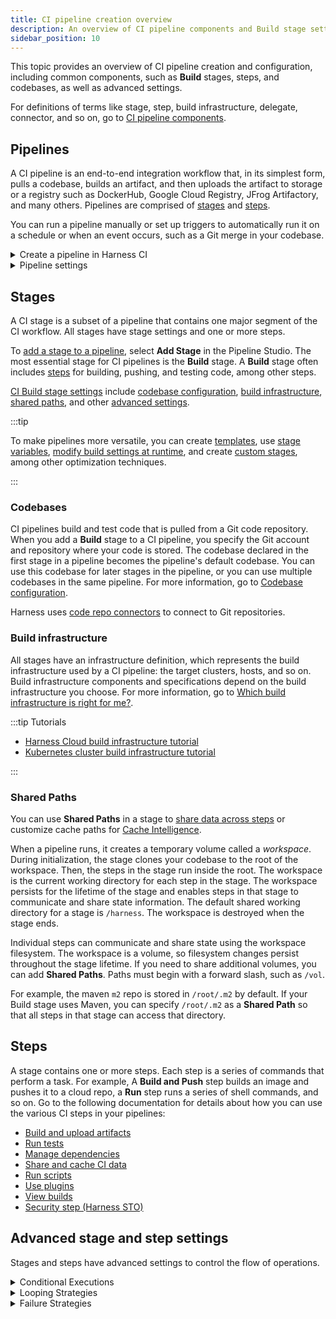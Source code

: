 ```yaml
---
title: CI pipeline creation overview
description: An overview of CI pipeline components and Build stage settings
sidebar_position: 10
---
```


This topic provides an overview of CI pipeline creation and configuration, including common components, such as **Build** stages, steps, and codebases, as well as advanced settings.

For definitions of terms like stage, step, build infrastructure, delegate, connector, and so on, go to [CI pipeline components](../ci-quickstarts/ci-pipeline-basics.md).

## Pipelines

A CI pipeline is an end-to-end integration workflow that, in its simplest form, pulls a codebase, builds an artifact, and then uploads the artifact to storage or a registry such as DockerHub, Google Cloud Registry, JFrog Artifactory, and many others. Pipelines are comprised of [stages](#stages) and [steps](#steps).

You can run a pipeline manually or set up triggers to automatically run it on a schedule or when an event occurs, such as a Git merge in your codebase.

<details>
<summary>Create a pipeline in Harness CI</summary>

1. Select **Pipelines** and then select **Create a Pipeline**.
2. Enter a **Name** for the pipeline. **Description** and **Tags** are optional.
3. Select **Inline** to store your pipeline configuration in Harness, or select **Remote** to store your pipeline as code in a Git repository.
4. If you want to use a [pipeline template](/docs/platform/Templates/template), select **Start with Template**.
5. Select **Start**.

You can now add [stages](#stages) and [steps](#steps) to the pipeline, as well as configure pipeline settings. For a guided experience, try one of the [CI tutorials](../ci-quickstarts/ci-pipeline-quickstart.md).

:::tip

You can also [import pipelines from Git](/docs/platform/git-experience/import-a-pipeline/).

:::

</details>

<details>
<summary>Pipeline settings</summary>

In addition to a default [codebase](#codebases), the following settings are configurable at the pipeline level:

* [Input sets and overlays](/docs/platform/Pipelines/input-sets)
* [Triggers](/docs/category/triggers)
* [Variables](/docs/category/variables-and-expressions)
* [Notifications](/docs/category/notifications-1)
* [Flow Control: Synchronization barriers](/docs/continuous-delivery/cd-deployments-category/synchronize-deployments-using-barriers/)
* [Policy Sets](/docs/platform/Policy-as-code/harness-governance-overview)
* Advanced Options: Pipeline Timeout Settings, [Stage Execution Settings](/docs/platform/pipelines/run-specific-stage-in-pipeline/), and [Delegate Selectors](/docs/platform/delegates/manage-delegates/select-delegates-with-selectors/)

:::tip

Harness [Input Sets](/docs/platform/Pipelines/input-sets) are collections of runtime inputs for a pipeline run. Overlays are groups of Input Sets. Use Overlays to provide multiple Input Sets when you run a pipeline.

With Input Sets and Overlays, you can use the same pipeline for multiple scenarios. You can define each scenario in an Input Set or Overlay, and then select the appropriate scenario at runtime.

:::

</details>

## Stages

A CI stage is a subset of a pipeline that contains one major segment of the CI workflow. All stages have stage settings and one or more steps.

To [add a stage to a pipeline](/docs/platform/pipelines/add-a-stage/), select **Add Stage** in the Pipeline Studio. The most essential stage for CI pipelines is the **Build** stage. A **Build** stage often includes [steps](#steps) for building, pushing, and testing code, among other steps.

[CI Build stage settings](./build-stage-settings/ci-stage-settings.md) include [codebase configuration](#codebases), [build infrastructure](#build-infrastructure), [shared paths](#shared-paths), and other [advanced settings](#advanced-stage-and-step-settings).

:::tip

To make pipelines more versatile, you can create [templates](/docs/category/templates), use [stage variables](/docs/platform/pipelines/add-a-stage/#option-stage-variables), [modify build settings at runtime](./build-stage-settings/modify-and-override-build-settings-before-a-build.md), and create [custom stages](/docs/platform/pipelines/add-a-custom-stage/), among other optimization techniques.

:::

### Codebases

CI pipelines build and test code that is pulled from a Git code repository. When you add a **Build** stage to a CI pipeline, you specify the Git account and repository where your code is stored. The codebase declared in the first stage in a pipeline becomes the pipeline's default codebase. You can use this codebase for later stages in the pipeline, or you can use multiple codebases in the same pipeline. For more information, go to [Codebase configuration](/docs/category/codebase-configuration/).

Harness uses [code repo connectors](/docs/category/code-repo-connectors) to connect to Git repositories.

### Build infrastructure

All stages have an infrastructure definition, which represents the build infrastructure used by a CI pipeline: the target clusters, hosts, and so on. Build infrastructure components and specifications depend on the build infrastructure you choose. For more information, go to [Which build infrastructure is right for me?](./set-up-build-infrastructure/which-build-infrastructure-is-right-for-me.md).

:::tip Tutorials

* [Harness Cloud build infrastructure tutorial](/tutorials/build-code/fastest-ci)
* [Kubernetes cluster build infrastructure tutorial](/tutorials/build-code/ci-tutorial-kubernetes-cluster-build-infra)

:::

### Shared Paths

You can use **Shared Paths** in a stage to [share data across steps](./caching-ci-data/share-ci-data-across-steps-and-stages.md) or customize cache paths for [Cache Intelligence](./caching-ci-data/cache-intelligence.md).

When a pipeline runs, it creates a temporary volume called a *workspace*. During initialization, the stage clones your codebase to the root of the workspace. Then, the steps in the stage run inside the root. The workspace is the current working directory for each step in the stage. The workspace persists for the lifetime of the stage and enables steps in that stage to communicate and share state information. The default shared working directory for a stage is `/harness`. The workspace is destroyed when the stage ends.

Individual steps can communicate and share state using the workspace filesystem. The workspace is a volume, so filesystem changes persist throughout the stage lifetime. If you need to share additional volumes, you can add **Shared Paths**. Paths must begin with a forward slash, such as `/vol`. <!-- resolves as `/vol/harness`? -->

For example, the maven `m2` repo is stored in `/root/.m2` by default. If your Build stage uses Maven, you can specify `/root/.m2` as a **Shared Path** so that all steps in that stage can access that directory.

## Steps

A stage contains one or more steps. Each step is a series of commands that perform a task. For example, A **Build and Push** step builds an image and pushes it to a cloud repo, a **Run** step runs a series of shell commands, and so on. Go to the following documentation for details about how you can use the various CI steps in your pipelines:

* [Build and upload artifacts](/docs/category/build-and-upload-artifacts)
* [Run tests](/docs/category/run-tests)
* [Manage dependencies](/docs/category/manage-dependencies)
* [Share and cache CI data](/docs/category/share-and-cache-ci-data)
* [Run scripts](/docs/category/run-scripts)
* [Use plugins](/docs/category/use-plugins)
* [View builds](/docs/category/view-builds)
* [Security step (Harness STO)](/docs/security-testing-orchestration/sto-techref-category/security-step-settings-reference)

## Advanced stage and step settings

Stages and steps have advanced settings to control the flow of operations.

<details>
<summary>Conditional Executions</summary>

Use [conditional execution settings](/docs/platform/pipelines/w_pipeline-steps-reference/step-skip-condition-settings/) to specify when a stage or step should run. For example, you can specify that a particular stage should run only if the prior pipeline or stage failed.

You can specify conditional execution settings for an entire stage and for individual steps. A stage's conditional execution settings apply to all steps in that stage that don't have their own step-level conditional execution settings. A step's conditional execution settings overrides the stage's conditional execution settings.

</details>

<details>
<summary>Looping Strategies</summary>

For information about looping strategies to go:

* [Looping strategies - matrix, repeat, parallelism](/docs/platform/Pipelines/looping-strategies-matrix-repeat-and-parallelism)
* [Optimize and enhance CI pipelines](/docs/category/optimize-and-enhance)

</details>

<details>
<summary>Failure Strategies</summary>

[Failure strategies](/docs/platform/Pipelines/define-a-failure-strategy-on-stages-and-steps) define how your stages and steps handle different failure conditions.

Each failure strategy is comprised of the following:

* Error conditions that trigger the failure strategy.
* Actions to take when the specified error conditions occur.

Failure strategies are a critical pipeline design component that determine what causes a stage or step to fail and what to do when a failure occurs.

See also:

* [Retry failed executions](/docs/platform/Pipelines/resume-pipeline-deployments)

</details>
